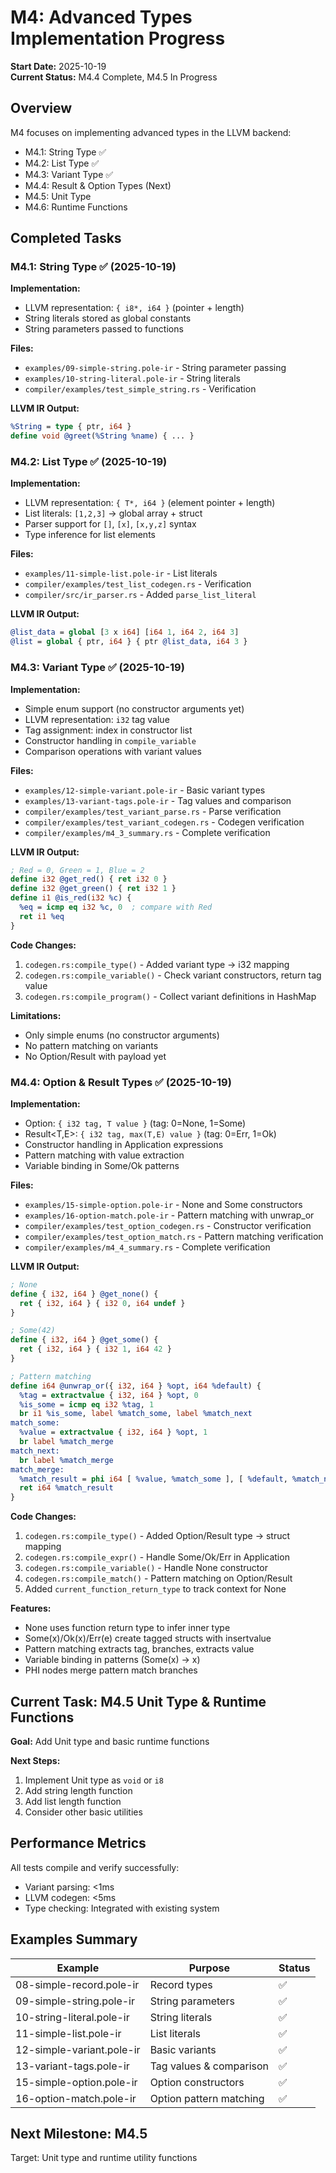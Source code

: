 # M4: Advanced Types Implementation Progress

**Start Date:** 2025-10-19  
**Current Status:** M4.4 Complete, M4.5 In Progress

## Overview

M4 focuses on implementing advanced types in the LLVM backend:
- M4.1: String Type ✅
- M4.2: List Type ✅
- M4.3: Variant Type ✅
- M4.4: Result & Option Types (Next)
- M4.5: Unit Type
- M4.6: Runtime Functions

## Completed Tasks

### M4.1: String Type ✅ (2025-10-19)

**Implementation:**
- LLVM representation: `{ i8*, i64 }` (pointer + length)
- String literals stored as global constants
- String parameters passed to functions

**Files:**
- `examples/09-simple-string.pole-ir` - String parameter passing
- `examples/10-string-literal.pole-ir` - String literals
- `compiler/examples/test_simple_string.rs` - Verification

**LLVM IR Output:**
```llvm
%String = type { ptr, i64 }
define void @greet(%String %name) { ... }
```

### M4.2: List Type ✅ (2025-10-19)

**Implementation:**
- LLVM representation: `{ T*, i64 }` (element pointer + length)
- List literals: `[1,2,3]` → global array + struct
- Parser support for `[]`, `[x]`, `[x,y,z]` syntax
- Type inference for list elements

**Files:**
- `examples/11-simple-list.pole-ir` - List literals
- `compiler/examples/test_list_codegen.rs` - Verification
- `compiler/src/ir_parser.rs` - Added `parse_list_literal`

**LLVM IR Output:**
```llvm
@list_data = global [3 x i64] [i64 1, i64 2, i64 3]
@list = global { ptr, i64 } { ptr @list_data, i64 3 }
```

### M4.3: Variant Type ✅ (2025-10-19)

**Implementation:**
- Simple enum support (no constructor arguments yet)
- LLVM representation: `i32` tag value
- Tag assignment: index in constructor list
- Constructor handling in `compile_variable`
- Comparison operations with variant values

**Files:**
- `examples/12-simple-variant.pole-ir` - Basic variant types
- `examples/13-variant-tags.pole-ir` - Tag values and comparison
- `compiler/examples/test_variant_parse.rs` - Parse verification
- `compiler/examples/test_variant_codegen.rs` - Codegen verification
- `compiler/examples/m4_3_summary.rs` - Complete verification

**LLVM IR Output:**
```llvm
; Red = 0, Green = 1, Blue = 2
define i32 @get_red() { ret i32 0 }
define i32 @get_green() { ret i32 1 }
define i1 @is_red(i32 %c) {
  %eq = icmp eq i32 %c, 0  ; compare with Red
  ret i1 %eq
}
```

**Code Changes:**
1. `codegen.rs:compile_type()` - Added variant type → i32 mapping
2. `codegen.rs:compile_variable()` - Check variant constructors, return tag value
3. `codegen.rs:compile_program()` - Collect variant definitions in HashMap

**Limitations:**
- Only simple enums (no constructor arguments)
- No pattern matching on variants
- No Option/Result with payload yet

### M4.4: Option & Result Types ✅ (2025-10-19)

**Implementation:**
- Option<T>: `{ i32 tag, T value }` (tag: 0=None, 1=Some)
- Result<T,E>: `{ i32 tag, max(T,E) value }` (tag: 0=Err, 1=Ok)
- Constructor handling in Application expressions
- Pattern matching with value extraction
- Variable binding in Some/Ok patterns

**Files:**
- `examples/15-simple-option.pole-ir` - None and Some constructors
- `examples/16-option-match.pole-ir` - Pattern matching with unwrap_or
- `compiler/examples/test_option_codegen.rs` - Constructor verification
- `compiler/examples/test_option_match.rs` - Pattern matching verification
- `compiler/examples/m4_4_summary.rs` - Complete verification

**LLVM IR Output:**
```llvm
; None
define { i32, i64 } @get_none() {
  ret { i32, i64 } { i32 0, i64 undef }
}

; Some(42)
define { i32, i64 } @get_some() {
  ret { i32, i64 } { i32 1, i64 42 }
}

; Pattern matching
define i64 @unwrap_or({ i32, i64 } %opt, i64 %default) {
  %tag = extractvalue { i32, i64 } %opt, 0
  %is_some = icmp eq i32 %tag, 1
  br i1 %is_some, label %match_some, label %match_next
match_some:
  %value = extractvalue { i32, i64 } %opt, 1
  br label %match_merge
match_next:
  br label %match_merge
match_merge:
  %match_result = phi i64 [ %value, %match_some ], [ %default, %match_next ]
  ret i64 %match_result
}
```

**Code Changes:**
1. `codegen.rs:compile_type()` - Added Option/Result type → struct mapping
2. `codegen.rs:compile_expr()` - Handle Some/Ok/Err in Application
3. `codegen.rs:compile_variable()` - Handle None constructor
4. `codegen.rs:compile_match()` - Pattern matching on Option/Result
5. Added `current_function_return_type` to track context for None

**Features:**
- None uses function return type to infer inner type
- Some(x)/Ok(x)/Err(e) create tagged structs with insertvalue
- Pattern matching extracts tag, branches, extracts value
- Variable binding in patterns (Some(x) -> x)
- PHI nodes merge pattern match branches

## Current Task: M4.5 Unit Type & Runtime Functions

**Goal:** Add Unit type and basic runtime functions

**Next Steps:**
1. Implement Unit type as `void` or `i8`
2. Add string length function
3. Add list length function
4. Consider other basic utilities

## Performance Metrics

All tests compile and verify successfully:
- Variant parsing: <1ms
- LLVM codegen: <5ms
- Type checking: Integrated with existing system

## Examples Summary

| Example | Purpose | Status |
|---------|---------|--------|
| 08-simple-record.pole-ir | Record types | ✅ |
| 09-simple-string.pole-ir | String parameters | ✅ |
| 10-string-literal.pole-ir | String literals | ✅ |
| 11-simple-list.pole-ir | List literals | ✅ |
| 12-simple-variant.pole-ir | Basic variants | ✅ |
| 13-variant-tags.pole-ir | Tag values & comparison | ✅ |
| 15-simple-option.pole-ir | Option constructors | ✅ |
| 16-option-match.pole-ir | Option pattern matching | ✅ |

## Next Milestone: M4.5

Target: Unit type and runtime utility functions
